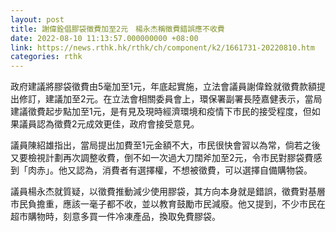 ```yaml
---
layout: post
title: 謝偉銓倡膠袋徵費加至2元　楊永杰稱徵費錯誤應不收費
date: 2022-08-10 11:13:57.000000000 +08:00
link: https://news.rthk.hk/rthk/ch/component/k2/1661731-20220810.htm
categories: rthk
---
```


政府建議將膠袋徵費由5毫加至1元，年底起實施，立法會議員謝偉銓就徵費款額提出修訂，建議加至2元。在立法會相關委員會上，環保署副署長陸嘉健表示，當局建議徵費起步點加至1元，是有見及現時經濟環境和疫情下市民的接受程度，但如果議員認為徵費2元成效更佳，政府會接受意見。

議員陳紹雄指出，當局提出加費至1元金額不大，市民很快會習以為常，倘若之後又要檢視計劃再次調整收費，倒不如一次過大刀闊斧加至2元，令市民對膠袋費感到「肉赤」。他又認為，消費者有選擇權，不想被徵費，可以選擇自備購物袋。

議員楊永杰就質疑，以徵費推動減少使用膠袋，其方向本身就是錯誤，徵費對基層市民負擔重，應該一毫子都不收，並以教育鼓勵市民減廢。他又提到，不少市民在超市購物時，刻意多買一件冷凍產品，換取免費膠袋。
